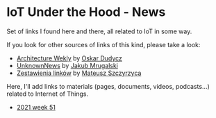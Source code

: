 # IoT Under the Hood - News
Set of links I found here and there, all related to IoT in some way.

If you look for other sources of links of this kind, please take a look:

- [Architecture Wekly](https://github.com/oskardudycz/ArchitectureWeekly) by [Oskar Dudycz](https://github.com/oskardudycz)
- [UnknownNews](https://mrugalski.pl/unknownews.html) by [Jakub Mrugalski](https://mrugalski.pl/)
- [Zestawienia linków](https://devopsiarz.pl/zestawienia/) by [Mateusz Szczyrzyca](https://github.com/mateusz-szczyrzyca)

Here, I'll add links to materials (pages, documents, videos, podcasts...) related to Internet of Things.

- [2021 week 51](./2021/2021W51.md)